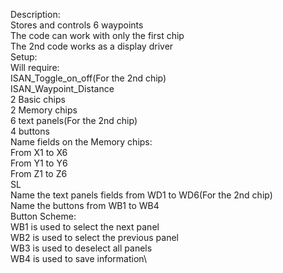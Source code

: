 Description:\
    Stores and controls 6 waypoints\
    The code can work with only the first chip\
    The 2nd code works as a display driver\
Setup:\
    Will require:\
    ISAN_Toggle_on_off(For the 2nd chip)\
    ISAN_Waypoint_Distance\
    2 Basic chips\
    2 Memory chips\
    6 text panels(For the 2nd chip)\
    4 buttons\
Name fields on the Memory chips:\
    From X1 to X6\
    From Y1 to Y6\
    From Z1 to Z6\
    SL\
Name the text panels fields from WD1 to WD6(For the 2nd chip)\
Name the buttons from WB1 to WB4\
Button Scheme:\
    WB1 is used to select the next panel\
    WB2 is used to select the previous panel\
    WB3 is used to deselect all panels\
    WB4 is used to save information\